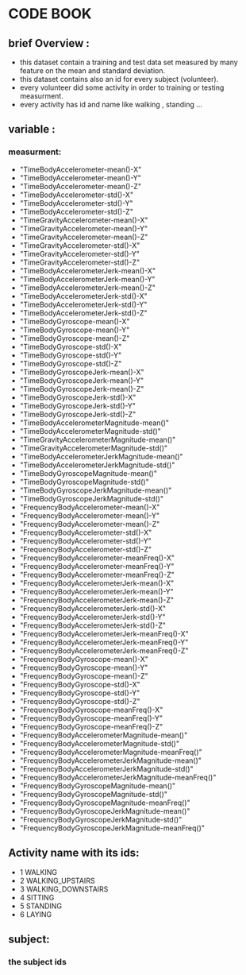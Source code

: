 # CODE BOOK 

## brief Overview :

+ this dataset contain a training and test data set measured by many feature on the mean and standard deviation.
+ this dataset contains also an id for every subject (volunteer).
+ every volunteer did some activity in order to training or testing measurment.
+ every activity has id and name like walking , standing ...

## variable :

### measurment:


- "TimeBodyAccelerometer-mean()-X" 
- "TimeBodyAccelerometer-mean()-Y" 
- "TimeBodyAccelerometer-mean()-Z" 
- "TimeBodyAccelerometer-std()-X" 
- "TimeBodyAccelerometer-std()-Y" 
- "TimeBodyAccelerometer-std()-Z" 
- "TimeGravityAccelerometer-mean()-X" 
- "TimeGravityAccelerometer-mean()-Y" 
- "TimeGravityAccelerometer-mean()-Z" 
- "TimeGravityAccelerometer-std()-X" 
- "TimeGravityAccelerometer-std()-Y" 
- "TimeGravityAccelerometer-std()-Z" 
- "TimeBodyAccelerometerJerk-mean()-X" 
- "TimeBodyAccelerometerJerk-mean()-Y" 
- "TimeBodyAccelerometerJerk-mean()-Z" 
- "TimeBodyAccelerometerJerk-std()-X" 
- "TimeBodyAccelerometerJerk-std()-Y" 
- "TimeBodyAccelerometerJerk-std()-Z" 
- "TimeBodyGyroscope-mean()-X" 
- "TimeBodyGyroscope-mean()-Y" 
- "TimeBodyGyroscope-mean()-Z" 
- "TimeBodyGyroscope-std()-X" 
- "TimeBodyGyroscope-std()-Y" 
- "TimeBodyGyroscope-std()-Z" 
- "TimeBodyGyroscopeJerk-mean()-X" 
- "TimeBodyGyroscopeJerk-mean()-Y" 
- "TimeBodyGyroscopeJerk-mean()-Z" 
- "TimeBodyGyroscopeJerk-std()-X" 
- "TimeBodyGyroscopeJerk-std()-Y" 
- "TimeBodyGyroscopeJerk-std()-Z" 
- "TimeBodyAccelerometerMagnitude-mean()" 
- "TimeBodyAccelerometerMagnitude-std()"
- "TimeGravityAccelerometerMagnitude-mean()" 
- "TimeGravityAccelerometerMagnitude-std()" 
- "TimeBodyAccelerometerJerkMagnitude-mean()" 
- "TimeBodyAccelerometerJerkMagnitude-std()" 
- "TimeBodyGyroscopeMagnitude-mean()" 
- "TimeBodyGyroscopeMagnitude-std()" 
- "TimeBodyGyroscopeJerkMagnitude-mean()" 
- "TimeBodyGyroscopeJerkMagnitude-std()" 
- "FrequencyBodyAccelerometer-mean()-X" 
- "FrequencyBodyAccelerometer-mean()-Y" 
- "FrequencyBodyAccelerometer-mean()-Z" 
- "FrequencyBodyAccelerometer-std()-X" 
- "FrequencyBodyAccelerometer-std()-Y" 
- "FrequencyBodyAccelerometer-std()-Z" 
- "FrequencyBodyAccelerometer-meanFreq()-X" 
- "FrequencyBodyAccelerometer-meanFreq()-Y" 
- "FrequencyBodyAccelerometer-meanFreq()-Z" 
- "FrequencyBodyAccelerometerJerk-mean()-X" 
- "FrequencyBodyAccelerometerJerk-mean()-Y" 
- "FrequencyBodyAccelerometerJerk-mean()-Z" 
- "FrequencyBodyAccelerometerJerk-std()-X" 
- "FrequencyBodyAccelerometerJerk-std()-Y" 
- "FrequencyBodyAccelerometerJerk-std()-Z" 
- "FrequencyBodyAccelerometerJerk-meanFreq()-X" 
- "FrequencyBodyAccelerometerJerk-meanFreq()-Y" 
- "FrequencyBodyAccelerometerJerk-meanFreq()-Z" 
- "FrequencyBodyGyroscope-mean()-X" 
- "FrequencyBodyGyroscope-mean()-Y" 
- "FrequencyBodyGyroscope-mean()-Z" 
- "FrequencyBodyGyroscope-std()-X" 
- "FrequencyBodyGyroscope-std()-Y" 
- "FrequencyBodyGyroscope-std()-Z" 
- "FrequencyBodyGyroscope-meanFreq()-X" 
- "FrequencyBodyGyroscope-meanFreq()-Y" 
- "FrequencyBodyGyroscope-meanFreq()-Z" 
- "FrequencyBodyAccelerometerMagnitude-mean()" 
- "FrequencyBodyAccelerometerMagnitude-std()" 
- "FrequencyBodyAccelerometerMagnitude-meanFreq()" 
- "FrequencyBodyAccelerometerJerkMagnitude-mean()" 
- "FrequencyBodyAccelerometerJerkMagnitude-std()" 
- "FrequencyBodyAccelerometerJerkMagnitude-meanFreq()" 
- "FrequencyBodyGyroscopeMagnitude-mean()" 
- "FrequencyBodyGyroscopeMagnitude-std()" 
- "FrequencyBodyGyroscopeMagnitude-meanFreq()" 
- "FrequencyBodyGyroscopeJerkMagnitude-mean()" 
- "FrequencyBodyGyroscopeJerkMagnitude-std()" 
- "FrequencyBodyGyroscopeJerkMagnitude-meanFreq()"



## Activity name with its ids:

+ 1 WALKING 
+ 2 WALKING_UPSTAIRS
+ 3 WALKING_DOWNSTAIRS 
+ 4 SITTING 
+ 5 STANDING 
+ 6 LAYING 

## subject:
 ### the subject ids
